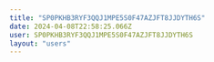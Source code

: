 ```yaml
---
title: "SP0PKHB3RYF3QQJ1MPE5S0F47AZJFT8JJDYTH6S"
date: 2024-04-08T22:58:25.066Z
user: SP0PKHB3RYF3QQJ1MPE5S0F47AZJFT8JJDYTH6S
layout: "users"
---
```

    